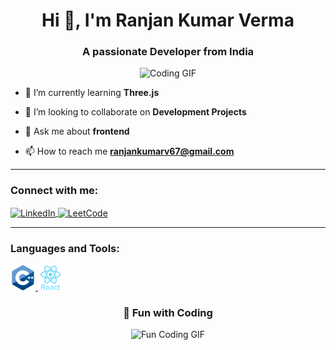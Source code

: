 <h1 align="center">Hi 👋, I'm Ranjan Kumar Verma</h1>
<h3 align="center">A passionate Developer from India</h3>

<p align="center">
  <img src="https://media.giphy.com/media/QZkpIdieotn3i/giphy.gif" alt="Coding GIF" width="500" />
</p>

- 🌱 I’m currently learning **Three.js**

- 👯 I’m looking to collaborate on **Development Projects**

- 💬 Ask me about **frontend**

- 📫 How to reach me **ranjankumarv67@gmail.com**

---

<h3 align="left">Connect with me:</h3>
<p align="left">
  <a href="https://linkedin.com/in/ranjan-kumar-verma" target="blank">
    <img align="center" src="https://raw.githubusercontent.com/rahuldkjain/github-profile-readme-generator/master/src/images/icons/Social/linked-in-alt.svg" alt="LinkedIn" height="30" width="40" />
  </a>
  <a href="https://www.leetcode.com/ranjankumarverma" target="blank">
    <img align="center" src="https://raw.githubusercontent.com/rahuldkjain/github-profile-readme-generator/master/src/images/icons/Social/leet-code.svg" alt="LeetCode" height="30" width="40" />
  </a>
</p>

---

<h3 align="left">Languages and Tools:</h3>
<p align="left">
  <!-- Add icons as appropriate -->
  <a href="https://www.w3schools.com/cpp/" target="_blank" rel="noreferrer">
    <img src="https://raw.githubusercontent.com/devicons/devicon/master/icons/cplusplus/cplusplus-original.svg" alt="C++" width="40" height="40"/>
  </a>
  <a href="https://reactjs.org/" target="_blank" rel="noreferrer">
    <img src="https://raw.githubusercontent.com/devicons/devicon/master/icons/react/react-original-wordmark.svg" alt="React" width="40" height="40"/>
  </a>
  <!-- Add more tools as needed -->
</p>


<h3 align="center">🎉 Fun with Coding</h3>
<p align="center">
  <img src="https://media.giphy.com/media/3o7abldj0b3rxrZUxW/giphy.gif" alt="Fun Coding GIF" width="300"/>
</p>

